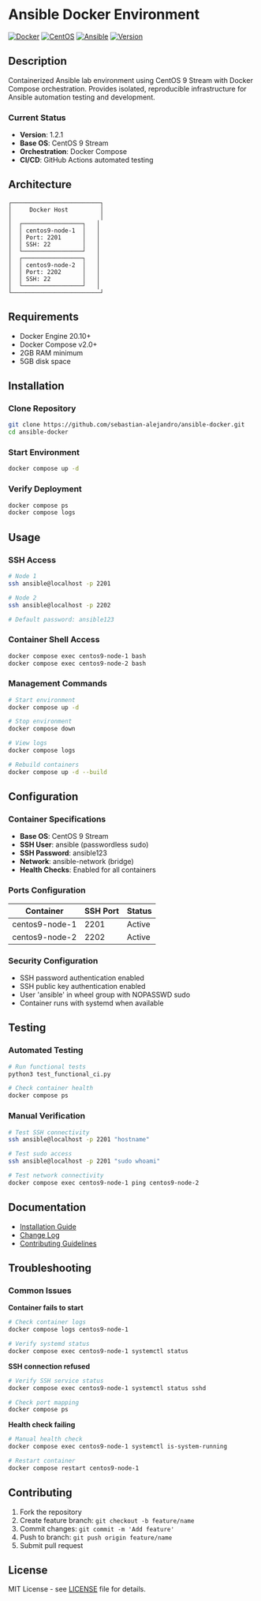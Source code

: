 # Ansible Docker Environment

[![Docker](https://img.shields.io/badge/Docker-20.10+-blue.svg)](https://www.docker.com/)
[![CentOS](https://img.shields.io/badge/CentOS-9%20Stream-red.svg)](https://www.centos.org/)
[![Ansible](https://img.shields.io/badge/Ansible-Core-green.svg)](https://www.ansible.com/)
[![Version](https://img.shields.io/badge/Version-1.2.1-success.svg)](https://github.com/sebastian-alejandro/ansible-docker/releases)

## Description

Containerized Ansible lab environment using CentOS 9 Stream with Docker Compose orchestration. Provides isolated, reproducible infrastructure for Ansible automation testing and development.

### Current Status

- **Version**: 1.2.1
- **Base OS**: CentOS 9 Stream  
- **Orchestration**: Docker Compose
- **CI/CD**: GitHub Actions automated testing

## Architecture

```
┌─────────────────────────┐
│     Docker Host         │
│                         │
│  ┌─────────────────┐   │
│  │ centos9-node-1  │   │
│  │ Port: 2201      │   │
│  │ SSH: 22         │   │
│  └─────────────────┘   │
│  ┌─────────────────┐   │
│  │ centos9-node-2  │   │
│  │ Port: 2202      │   │
│  │ SSH: 22         │   │
│  └─────────────────┘   │
└─────────────────────────┘
```

## Requirements

- Docker Engine 20.10+
- Docker Compose v2.0+
- 2GB RAM minimum
- 5GB disk space

## Installation

### Clone Repository
```bash
git clone https://github.com/sebastian-alejandro/ansible-docker.git
cd ansible-docker
```

### Start Environment
```bash
docker compose up -d
```

### Verify Deployment
```bash
docker compose ps
docker compose logs
```

## Usage

### SSH Access
```bash
# Node 1
ssh ansible@localhost -p 2201

# Node 2  
ssh ansible@localhost -p 2202

# Default password: ansible123
```

### Container Shell Access
```bash
docker compose exec centos9-node-1 bash
docker compose exec centos9-node-2 bash
```

### Management Commands
```bash
# Start environment
docker compose up -d

# Stop environment  
docker compose down

# View logs
docker compose logs

# Rebuild containers
docker compose up -d --build
```

## Configuration

### Container Specifications
- **Base OS**: CentOS 9 Stream
- **SSH User**: ansible (passwordless sudo)
- **SSH Password**: ansible123
- **Network**: ansible-network (bridge)
- **Health Checks**: Enabled for all containers

### Ports Configuration
| Container | SSH Port | Status |
|-----------|----------|--------|
| centos9-node-1 | 2201 | Active |
| centos9-node-2 | 2202 | Active |

### Security Configuration
- SSH password authentication enabled
- SSH public key authentication enabled  
- User 'ansible' in wheel group with NOPASSWD sudo
- Container runs with systemd when available

## Testing

### Automated Testing
```bash
# Run functional tests
python3 test_functional_ci.py

# Check container health
docker compose ps
```

### Manual Verification
```bash
# Test SSH connectivity
ssh ansible@localhost -p 2201 "hostname"

# Test sudo access
ssh ansible@localhost -p 2201 "sudo whoami"

# Test network connectivity
docker compose exec centos9-node-1 ping centos9-node-2
```

## Documentation

- [Installation Guide](docs/README.md)
- [Change Log](CHANGELOG.md)
- [Contributing Guidelines](CONTRIBUTING.md)

## Troubleshooting

### Common Issues

**Container fails to start**
```bash
# Check container logs
docker compose logs centos9-node-1

# Verify systemd status
docker compose exec centos9-node-1 systemctl status
```

**SSH connection refused**
```bash
# Verify SSH service status
docker compose exec centos9-node-1 systemctl status sshd

# Check port mapping
docker compose ps
```

**Health check failing**
```bash
# Manual health check
docker compose exec centos9-node-1 systemctl is-system-running

# Restart container
docker compose restart centos9-node-1
```

## Contributing

1. Fork the repository
2. Create feature branch: `git checkout -b feature/name`
3. Commit changes: `git commit -m 'Add feature'`
4. Push to branch: `git push origin feature/name`
5. Submit pull request

## License

MIT License - see [LICENSE](LICENSE) file for details.
